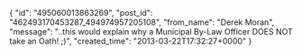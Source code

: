  {
   "id": "495060013863269",
   "post_id": "462493170453287_494974957205108",
   "from_name": "Derek Moran",
   "message": "..this would explain why a Municipal By-Law Officer DOES NOT take an Oath! ;)",
   "created_time": "2013-03-22T17:32:27+0000"
 }
